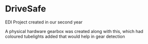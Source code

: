 # DriveSafe
EDI Project created in our second year


A physical hardware gearbox was created along with this, which had coloured tubelights added that would help in gear detection
